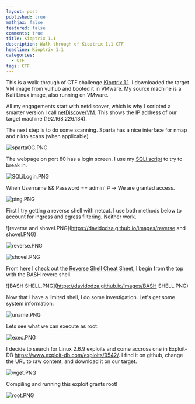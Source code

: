 ```yaml
---
layout: post
published: true
mathjax: false
featured: false
comments: true
title: Kioptrix 1.1
description: Walk-through of Kioptrix 1.1 CTF
headline: Kioptrix 1.1
categories:
  - CTF
tags: CTF
---
```

This is a walk-through of CTF challenge [Kioptrix 1.1](https://www.vulnhub.com/entry/kioptrix-level-11-2,23/). I downloaded the target VM image from vulhub and booted it in VMware. My source machine is a Kali Linux image, also running on VMware.

All my engagements start with netdiscover, which is why I scripted a smarter version I call [netDiscoverVM](https://github.com/davidodza/Pre-OSCP/blob/master/netdiscoverVM.bash). This shows the IP address of our target machine (192.168.226.134).

   
The next step is to do some scanning. Sparta has a nice interface for nmap and nikto scans (when applicable).

![spartaOG.PNG](https://davidodza.github.io/images/spartaOG.PNG)

The webpage on port 80 has a login screen. I use my [SQLi script](https://github.com/davidodza/Pre-OSCP/blob/master/LogonInjectionSQL.py) to try to break in.

![SQLiLogin.PNG](https://davidodza.github.io/images/SQLiLogin.PNG)

When Username && Password == admin' # -> We are granted access.

![ping.PNG](https://davidodza.github.io/images/ping.PNG)

First I try getting a reverse shell with netcat. I use both methods below to account for ingress and egress filtering. Neither work.

![reverse and shovel.PNG](https://davidodza.github.io/images/reverse and shovel.PNG)

![reverse.PNG](https://davidodza.github.io/images/reverse.PNG)

![shovel.PNG](https://davidodza.github.io/images/shovel.PNG)

From here I check out the [Reverse Shell Cheat Sheet](http://pentestmonkey.net/cheat-sheet/shells/reverse-shell-cheat-sheet), I begin from the top with the BASH revere shell.

![BASH SHELL.PNG](https://davidodza.github.io/images/BASH SHELL.PNG)

Now that I have a limited shell, I do some investigation. Let's get some system information:

![uname.PNG](https://davidodza.github.io/images/uname.PNG)

Lets see what we can execute as root:

![exec.PNG](https://davidodza.github.io/images/exec.PNG)

I decide to search for Linux 2.6.9 exploits and come accross one in Exploit-DB https://www.exploit-db.com/exploits/9542/. I find it on github, change the URL to raw content, and download it on our target.

![wget.PNG](https://davidodza.github.io/images/wget.PNG)

Compiling and running this exploit grants root!

![root.PNG](https://davidodza.github.io/images/root.PNG)

